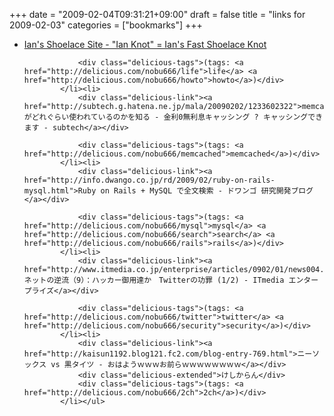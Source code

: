 +++
date = "2009-02-04T09:31:21+09:00"
draft = false
title = "links for 2009-02-03"
categories = ["bookmarks"]
+++

<ul class="delicious"><li>
                <div class="delicious-link"><a href="http://www.fieggen.com/shoelace/ianknot.htm">Ian&#039;s Shoelace Site - &quot;Ian Knot&quot; = Ian&#039;s Fast Shoelace Knot</a></div>
                
                <div class="delicious-tags">(tags: <a href="http://delicious.com/nobu666/life">life</a> <a href="http://delicious.com/nobu666/howto">howto</a>)</div>
            </li><li>
                <div class="delicious-link"><a href="http://subtech.g.hatena.ne.jp/mala/20090202/1233602322">memcachedがどれぐらい使われているのかを知る - 金利0無利息キャッシング ? キャッシングできます - subtech</a></div>
                
                <div class="delicious-tags">(tags: <a href="http://delicious.com/nobu666/memcached">memcached</a>)</div>
            </li><li>
                <div class="delicious-link"><a href="http://info.dwango.co.jp/rd/2009/02/ruby-on-rails-mysql.html">Ruby on Rails + MySQL で全文検索 - ドワンゴ 研究開発ブログ</a></div>
                
                <div class="delicious-tags">(tags: <a href="http://delicious.com/nobu666/mysql">mysql</a> <a href="http://delicious.com/nobu666/search">search</a> <a href="http://delicious.com/nobu666/rails">rails</a>)</div>
            </li><li>
                <div class="delicious-link"><a href="http://www.itmedia.co.jp/enterprise/articles/0902/01/news004.html">ネットの逆流（9）：ハッカー御用達か　Twitterの功罪 (1/2) - ITmedia エンタープライズ</a></div>
                
                <div class="delicious-tags">(tags: <a href="http://delicious.com/nobu666/twitter">twitter</a> <a href="http://delicious.com/nobu666/security">security</a>)</div>
            </li><li>
                <div class="delicious-link"><a href="http://kaisun1192.blog121.fc2.com/blog-entry-769.html">ニーソックス vs 黒タイツ - おはようｗｗｗお前らｗｗｗｗｗｗｗｗ</a></div>
                <div class="delicious-extended">けしからん</div>
                <div class="delicious-tags">(tags: <a href="http://delicious.com/nobu666/2ch">2ch</a>)</div>
            </li></ul>
